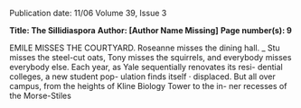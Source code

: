 Publication date: 11/06
Volume 39, Issue 3

**Title: The Sillidiaspora**
**Author: [Author Name Missing]**
**Page number(s): 9**

EMILE 
MISSES 
THE 
COURTYARD. 
Roseanne misses the dining hall. 
_ Stu misses the steel-cut oats, Tony 
misses the squirrels, and everybody 
misses everybody else. Each year, as 
Yale sequentially renovates its resi-
dential colleges, a new student pop-
ulation finds itself · displaced. But 
all over campus, from the heights 
of Kline Biology Tower to the in-
ner recesses of the Morse-Stiles